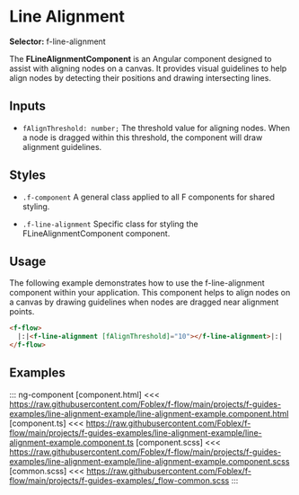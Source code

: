 ﻿# Line Alignment 

**Selector:** f-line-alignment

The **FLineAlignmentComponent** is an Angular component designed to assist with aligning nodes on a canvas. It provides visual guidelines to help align nodes by detecting their positions and drawing intersecting lines.

## Inputs

- `fAlignThreshold: number;` The threshold value for aligning nodes. When a node is dragged within this threshold, the component will draw alignment guidelines.

## Styles

- `.f-component` A general class applied to all F components for shared styling.

- `.f-line-alignment` Specific class for styling the FLineAlignmentComponent component.

## Usage

The following example demonstrates how to use the f-line-alignment component within your application. This component helps to align nodes on a canvas by drawing guidelines when nodes are dragged near alignment points.

```html
<f-flow>
  |:|<f-line-alignment [fAlignThreshold]="10"></f-line-alignment>|:|
</f-flow>
```

## Examples

::: ng-component <line-alignment-example></line-alignment-example>
[component.html] <<< https://raw.githubusercontent.com/Foblex/f-flow/main/projects/f-guides-examples/line-alignment-example/line-alignment-example.component.html
[component.ts] <<< https://raw.githubusercontent.com/Foblex/f-flow/main/projects/f-guides-examples/line-alignment-example/line-alignment-example.component.ts
[component.scss] <<< https://raw.githubusercontent.com/Foblex/f-flow/main/projects/f-guides-examples/line-alignment-example/line-alignment-example.component.scss
[common.scss] <<< https://raw.githubusercontent.com/Foblex/f-flow/main/projects/f-guides-examples/_flow-common.scss
:::
